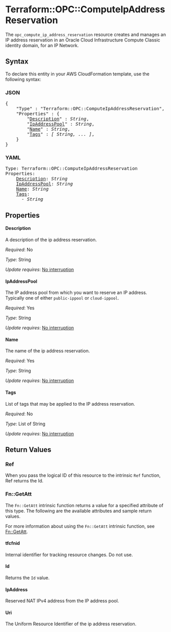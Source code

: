 # Terraform::OPC::ComputeIpAddressReservation

The ``opc_compute_ip_address_reservation`` resource creates and manages an IP address reservation in an Oracle Cloud Infrastructure Compute Classic identity domain, for an IP Network.

## Syntax

To declare this entity in your AWS CloudFormation template, use the following syntax:

### JSON

<pre>
{
    "Type" : "Terraform::OPC::ComputeIpAddressReservation",
    "Properties" : {
        "<a href="#description" title="Description">Description</a>" : <i>String</i>,
        "<a href="#ipaddresspool" title="IpAddressPool">IpAddressPool</a>" : <i>String</i>,
        "<a href="#name" title="Name">Name</a>" : <i>String</i>,
        "<a href="#tags" title="Tags">Tags</a>" : <i>[ String, ... ]</i>,
    }
}
</pre>

### YAML

<pre>
Type: Terraform::OPC::ComputeIpAddressReservation
Properties:
    <a href="#description" title="Description">Description</a>: <i>String</i>
    <a href="#ipaddresspool" title="IpAddressPool">IpAddressPool</a>: <i>String</i>
    <a href="#name" title="Name">Name</a>: <i>String</i>
    <a href="#tags" title="Tags">Tags</a>: <i>
      - String</i>
</pre>

## Properties

#### Description

A description of the ip address reservation.

_Required_: No

_Type_: String

_Update requires_: [No interruption](https://docs.aws.amazon.com/AWSCloudFormation/latest/UserGuide/using-cfn-updating-stacks-update-behaviors.html#update-no-interrupt)

#### IpAddressPool

The IP address pool from which you want to reserve an IP address. Typically one of either `public-ippool` or `cloud-ippool`.

_Required_: Yes

_Type_: String

_Update requires_: [No interruption](https://docs.aws.amazon.com/AWSCloudFormation/latest/UserGuide/using-cfn-updating-stacks-update-behaviors.html#update-no-interrupt)

#### Name

The name of the ip address reservation.

_Required_: Yes

_Type_: String

_Update requires_: [No interruption](https://docs.aws.amazon.com/AWSCloudFormation/latest/UserGuide/using-cfn-updating-stacks-update-behaviors.html#update-no-interrupt)

#### Tags

List of tags that may be applied to the IP address reservation.

_Required_: No

_Type_: List of String

_Update requires_: [No interruption](https://docs.aws.amazon.com/AWSCloudFormation/latest/UserGuide/using-cfn-updating-stacks-update-behaviors.html#update-no-interrupt)

## Return Values

### Ref

When you pass the logical ID of this resource to the intrinsic `Ref` function, Ref returns the Id.

### Fn::GetAtt

The `Fn::GetAtt` intrinsic function returns a value for a specified attribute of this type. The following are the available attributes and sample return values.

For more information about using the `Fn::GetAtt` intrinsic function, see [Fn::GetAtt](https://docs.aws.amazon.com/AWSCloudFormation/latest/UserGuide/intrinsic-function-reference-getatt.html).

#### tfcfnid

Internal identifier for tracking resource changes. Do not use.

#### Id

Returns the <code>Id</code> value.

#### IpAddress

Reserved NAT IPv4 address from the IP address pool.

#### Uri

The Uniform Resource Identifier of the ip address reservation.

